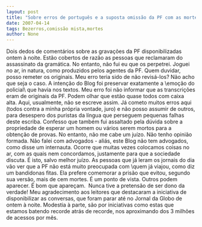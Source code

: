 ```yaml
---
layout: post
title: "Sobre erros de português e a suposta omissão da PF com as mortes de encomenda"
date: 2007-04-14
tags: Bezerros,comissão mista,mortes
author: None
---
```


Dois dedos de comentários sobre as gravações da PF disponibilizadas ontem à noite. Estão cobertos de razão as pessoas que reclamaram do assassinato da gramática. No entanto, não fui eu que os perpetrei. Joguei no ar, in natura, como produzidos pelos agentes da PF. Quem duvidar, posso remeter os originais. Meu erro teria sido de não revisá-los? Não acho que seja o caso. A intenção do Blog foi preservar exatamente a \emoção do policial\ que havia nos textos. Meu erro foi não informar que as transcrições eram de originais da PF. Podem olhar que estão quase todos com caixa alta. Aqui, usualmente, não se escreve assim. Já cometo muitos erros aqui (todos contra a minha própria vontade, juro) e não posso assumir de outros, para desespero dos puristas da língua que perseguem pequenas falhas deste escriba.
Confesso que também fui assaltado pela dúvida sobre a propriedade de esperar um homem ou vários serem mortos para a obtenção de provas. No entanto, não me cabe um juízo. Não tenho opinião formada. Não falei com advogados - aliás, este Blog não tem advogados, como disse um internauta. Ocorre que muitas vezes colocamos coisas no ar, com as quais nem concordamos, justamente para que a sociedade discuta. É isto, salvo melhor juízo.
As pessoas que já leram os jornais do dia vão ver que a PF não está muito preocupada com \quem já viajou\, como diz um bandidonas fitas. Ela prefere comemorar a prisão que evitou, segundo sua versão, mais de cem mortes. É um ponto de vista. Outros podem aparecer. É bom que apareçam. &nbsp;Nunca tive a pretensão de ser dono da verdade!
Meu agradecimento aos leitores que destacaram a iniciativa de disponibilizar as conversas, que foram parar até no Jornal da Globo de ontem à noite. Modestia à parte, são por iniciativas como estas que estamos batendo recorde atrás de recorde, nos aproximando dos 3 milhões de acessos por mês.  